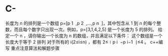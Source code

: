 # C-
长度为 n 的排列是一个数组 p=[p  1 ​  ,p  2 ​  ,…,p  n ​  ]，其中包含从 1 到 n 的每个整数，而且每个数字只出现一次。例如，p=[3,1,4,2,5] 是一个长度为 5 的排列。  给定一个 n ，请你输出一个长度为 n 的数组，并且满足以下条件：  这个数组是一个长度大于等于 2 排列 对于所有的 i(2≤i≤n) ，都有 2≤∣p  i ​  −p  i−1 ​  ∣≤4 。
c++编写
重点注意算法和解题步骤
